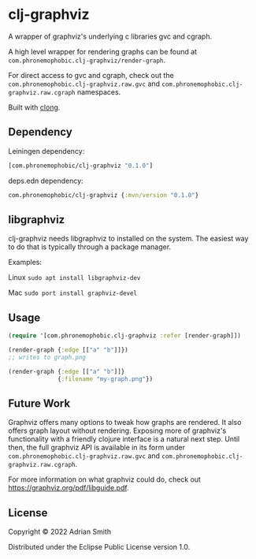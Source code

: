 # clj-graphviz

A wrapper of graphviz's underlying c libraries gvc and cgraph. 

A high level wrapper for rendering graphs can be found at `com.phronemophobic.clj-graphviz/render-graph`.

For direct access to gvc and cgraph, check out the `com.phronemophobic.clj-graphviz.raw.gvc` and `com.phronemophobic.clj-graphviz.raw.cgraph` namespaces.

Built with [clong](https://github.com/phronmophobic/clong).

## Dependency

Leiningen dependency:

```clojure
[com.phronemophobic/clj-graphviz "0.1.0"]
```

deps.edn dependency:

```clojure
com.phronemophobic/clj-graphviz {:mvn/version "0.1.0"}
```

## libgraphviz

clj-graphviz needs libgraphviz to installed on the system. The easiest way to do that is typically through a package manager.

Examples:

Linux
`sudo apt install libgraphviz-dev`

Mac
`sudo port install graphviz-devel`

## Usage

```clojure
(require '[com.phronemophobic.clj-graphviz :refer [render-graph]])

(render-graph {:edge [["a" "b"]]})
;; writes to graph.png

(render-graph {:edge [["a" "b"]]}
              {:filename "my-graph.png"})

```

## Future Work

Graphviz offers many options to tweak how graphs are rendered. It also offers graph layout without rendering. Exposing more of graphviz's functionality with a friendly clojure interface is a natural next step. Until then, the full graphviz API is available in its form under `com.phronemophobic.clj-graphviz.raw.gvc` and `com.phronemophobic.clj-graphviz.raw.cgraph`.

For more information on what graphviz could do, check out https://graphviz.org/pdf/libguide.pdf.

## License

Copyright © 2022 Adrian Smith

Distributed under the Eclipse Public License version 1.0.
